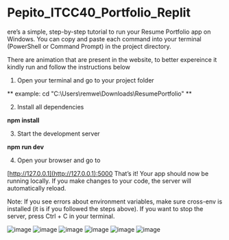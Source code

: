 # Pepito_ITCC40_Portfolio_Replit
ere’s a simple, step-by-step tutorial to run your Resume Portfolio app on Windows. You can copy and paste each command into your terminal (PowerShell or Command Prompt) in the project directory.

There are animation that are present in the website, to better expereince it kindly run and follow the instructions below

1. Open your terminal and go to your project folder
   
** example: cd "C:\Users\remwe\Downloads\ResumePortfolio" **

2. Install all dependencies

**npm install**

3. Start the development server

**npm run dev**

4. Open your browser and go to

[http://127.0.0.1](http://127.0.0.1):5000
That’s it!
Your app should now be running locally. If you make changes to your code, the server will automatically reload.

Note:
If you see errors about environment variables, make sure cross-env is installed (it is if you followed the steps above).
If you want to stop the server, press Ctrl + C in your terminal.

![image](https://github.com/user-attachments/assets/328d6c5a-1586-4bec-8d34-779b2aed6ccf)
![image](https://github.com/user-attachments/assets/923fdf71-c609-4257-a133-ba4ffe9926bb)
![image](https://github.com/user-attachments/assets/67643466-59a3-494d-8c98-7b03f13d738f)
![image](https://github.com/user-attachments/assets/c1f53174-f65b-458d-b7be-f819cd7bcc13)
![image](https://github.com/user-attachments/assets/e7f98238-daab-4bb5-9056-427ad6101e5d)
![image](https://github.com/user-attachments/assets/11e06acc-9e82-40d9-9072-d378caacc402)



